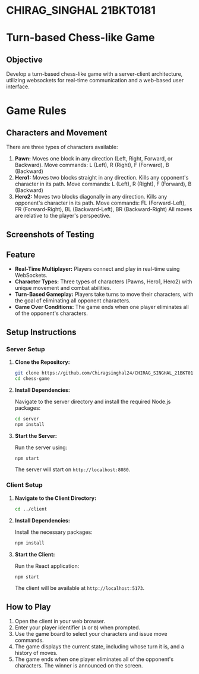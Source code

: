 # CHIRAG_SINGHAL 21BKT0181
# Turn-based Chess-like Game

## Objective
Develop a turn-based chess-like game with a server-client architecture, utilizing websockets for real-time communication and a web-based user interface.
# Game Rules
## Characters and Movement
There are three types of characters available:
 1. **Pawn:**
    Moves one block in any direction (Left, Right, Forward, or Backward).
    Move commands: L (Left), R (Right), F (Forward), B (Backward)
2. **Hero1:**
   Moves two blocks straight in any direction.
   Kills any opponent's character in its path.
   Move commands: L (Left), R (Right), F (Forward), B (Backward)
3. **Hero2:**
    Moves two blocks diagonally in any direction.
    Kills any opponent's character in its path.
    Move commands: FL (Forward-Left), FR (Forward-Right), BL (Backward-Left), BR (Backward-Right)
    All moves are relative to the player's perspective.    

## Screenshots of Testing
## Feature

- **Real-Time Multiplayer:** Players connect and play in real-time using WebSockets.
- **Character Types:** Three types of characters (Pawns, Hero1, Hero2) with unique movement and combat abilities.
- **Turn-Based Gameplay:** Players take turns to move their characters, with the goal of eliminating all opponent characters.
- **Game Over Conditions:** The game ends when one player eliminates all of the opponent's characters.

## Setup Instructions

### Server Setup

1. **Clone the Repository:**

    ```bash
    git clone https://github.com/Chiragsinghal24/CHIRAG_SINGHAL_21BKT0181.git
    cd chess-game
    ```

2. **Install Dependencies:**

    Navigate to the server directory and install the required Node.js packages:

    ```bash
    cd server
    npm install
    ```

3. **Start the Server:**

    Run the server using:

    ```bash
    npm start
    ```

    The server will start on `http://localhost:8080`.

### Client Setup

1. **Navigate to the Client Directory:**

    ```bash
    cd ../client
    ```

2. **Install Dependencies:**

    Install the necessary packages:

    ```bash
    npm install
    ```

3. **Start the Client:**

    Run the React application:

    ```bash
    npm start
    ```

    The client will be available at `http://localhost:5173`.

## How to Play

1. Open the client in your web browser.
2. Enter your player identifier (`A` or `B`) when prompted.
3. Use the game board to select your characters and issue move commands.
4. The game displays the current state, including whose turn it is, and a history of moves.
5. The game ends when one player eliminates all of the opponent's characters. The winner is announced on the screen.
